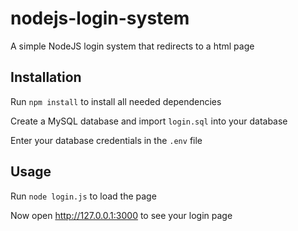 # nodejs-login-system
A simple NodeJS login system that redirects to a html page

## Installation
Run `npm install` to install all needed dependencies

Create a MySQL database and import `login.sql` into your database

Enter your database credentials in the `.env` file

## Usage
Run `node login.js` to load the page

Now open http://127.0.0.1:3000 to see your login page
